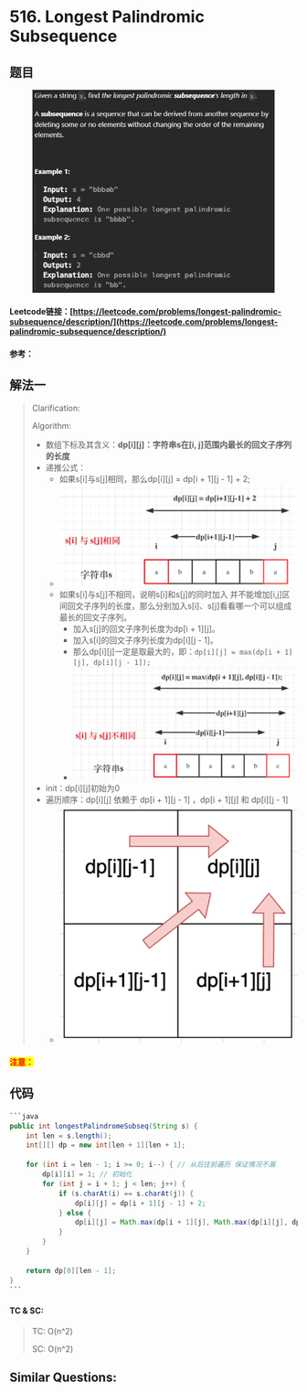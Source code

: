 # 516. Longest Palindromic Subsequence

## 题目

<figure><img src=".gitbook/assets/image (10).png" alt=""><figcaption></figcaption></figure>

#### Leetcode链接：[https://leetcode.com/problems/longest-palindromic-subsequence/description/](https://leetcode.com/problems/longest-palindromic-subsequence/description/)

#### 参考：

## 解法一

> Clarification:&#x20;
>
> Algorithm:&#x20;
>
> * 数组下标及其含义：**dp\[i]\[j]：字符串s在\[i, j]范围内最长的回文子序列的长度**
> * 递推公式：
>   * 如果s\[i]与s\[j]相同，那么dp\[i]\[j] = dp\[i + 1]\[j - 1] + 2;
>   * ![](<.gitbook/assets/image (11).png>)
>   * 如果s\[i]与s\[j]不相同，说明s\[i]和s\[j]的同时加入 并不能增加\[i,j]区间回文子序列的长度，那么分别加入s\[i]、s\[j]看看哪一个可以组成最长的回文子序列。
>     * 加入s\[j]的回文子序列长度为dp\[i + 1]\[j]。
>     * 加入s\[i]的回文子序列长度为dp\[i]\[j - 1]。
>     * 那么dp\[i]\[j]一定是取最大的，即：`dp[i][j] = max(dp[i + 1][j], dp[i][j - 1]);`
>     * ![](<.gitbook/assets/image (12).png>)
> * init：dp\[i]\[j]初始为0
> * 遍历顺序：dp\[i]\[j] 依赖于 dp\[i + 1]\[j - 1] ，dp\[i + 1]\[j] 和 dp\[i]\[j - 1]
>   * ![](<.gitbook/assets/image (13).png>)

#### <mark style="color:red;">注意：</mark>

## 代码

````java
```java
public int longestPalindromeSubseq(String s) {
    int len = s.length();
    int[][] dp = new int[len + 1][len + 1];

    for (int i = len - 1; i >= 0; i--) { // 从后往前遍历 保证情况不漏
        dp[i][i] = 1; // 初始化
        for (int j = i + 1; j < len; j++) {
            if (s.charAt(i) == s.charAt(j)) {
                dp[i][j] = dp[i + 1][j - 1] + 2;
            } else {
                dp[i][j] = Math.max(dp[i + 1][j], Math.max(dp[i][j], dp[i][j - 1]));
            }
        }
    }
    
    return dp[0][len - 1];
}
```
````

#### TC & SC:&#x20;

> TC: O(n^2)
>
> SC: O(n^2)

## **Similar Questions:**&#x20;
